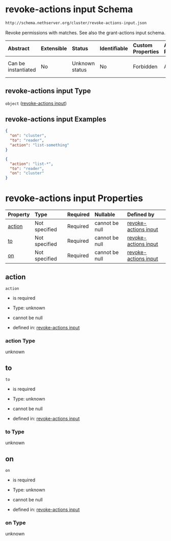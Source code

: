 # revoke-actions input Schema

```txt
http://schema.nethserver.org/cluster/revoke-actions-input.json
```

Revoke permissions with matches. See also the grant-actions input schema.

| Abstract            | Extensible | Status         | Identifiable | Custom Properties | Additional Properties | Access Restrictions | Defined In                                                                            |
| :------------------ | :--------- | :------------- | :----------- | :---------------- | :-------------------- | :------------------ | :------------------------------------------------------------------------------------ |
| Can be instantiated | No         | Unknown status | No           | Forbidden         | Allowed               | none                | [revoke-actions-input.json](cluster/revoke-actions-input.json "open original schema") |

## revoke-actions input Type

`object` ([revoke-actions input](revoke-actions-input.md))

## revoke-actions input Examples

```json
{
  "on": "cluster",
  "to": "reader",
  "action": "list-something"
}
```

```json
{
  "action": "list-*",
  "to": "reader",
  "on": "cluster"
}
```

# revoke-actions input Properties

| Property          | Type          | Required | Nullable       | Defined by                                                                                                                                            |
| :---------------- | :------------ | :------- | :------------- | :---------------------------------------------------------------------------------------------------------------------------------------------------- |
| [action](#action) | Not specified | Required | cannot be null | [revoke-actions input](revoke-actions-input-properties-action.md "http://schema.nethserver.org/cluster/revoke-actions-input.json#/properties/action") |
| [to](#to)         | Not specified | Required | cannot be null | [revoke-actions input](revoke-actions-input-properties-to.md "http://schema.nethserver.org/cluster/revoke-actions-input.json#/properties/to")         |
| [on](#on)         | Not specified | Required | cannot be null | [revoke-actions input](revoke-actions-input-properties-on.md "http://schema.nethserver.org/cluster/revoke-actions-input.json#/properties/on")         |

## action



`action`

* is required

* Type: unknown

* cannot be null

* defined in: [revoke-actions input](revoke-actions-input-properties-action.md "http://schema.nethserver.org/cluster/revoke-actions-input.json#/properties/action")

### action Type

unknown

## to



`to`

* is required

* Type: unknown

* cannot be null

* defined in: [revoke-actions input](revoke-actions-input-properties-to.md "http://schema.nethserver.org/cluster/revoke-actions-input.json#/properties/to")

### to Type

unknown

## on



`on`

* is required

* Type: unknown

* cannot be null

* defined in: [revoke-actions input](revoke-actions-input-properties-on.md "http://schema.nethserver.org/cluster/revoke-actions-input.json#/properties/on")

### on Type

unknown
